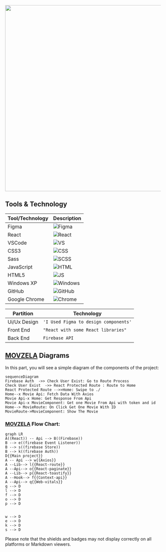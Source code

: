   <a href="https://firebase.google.com" target="_blank">
    <img src="https://firebase.google.com/static/downloads/brand-guidelines/PNG/logo-built_white.png" width="600">
  </a>



## Tools & Technology

| Tool/Technology | Description                                                                                    |
| --------------- | ---------------------------------------------------------------------------------------------- |
| Figma           | ![Figma](https://img.shields.io/badge/Figma-F24E1E?style=for-the-badge&logo=figma&logoColor=white) |
| React           | ![React](https://img.shields.io/badge/React-20232A?style=for-the-badge&logo=react&logoColor=61DAFB) |
| VSCode          | ![VS](https://img.shields.io/badge/VSCode-0078D4?style=for-the-badge&logo=visual%20studio%20code&logoColor=white) |
| CSS3            | ![CSS](https://img.shields.io/badge/CSS3-1572B6?style=for-the-badge&logo=css3&logoColor=white) |
| Sass            | ![SCSS](https://img.shields.io/badge/Sass-CC6699?style=for-the-badge&logo=sass&logoColor=white) |
| JavaScript      | ![HTML](https://img.shields.io/badge/JavaScript-323330?style=for-the-badge&logo=javascript&logoColor=F7DF1E) |
| HTML5           | ![JS](https://img.shields.io/badge/HTML5-E34F26?style=for-the-badge&logo=html5&logoColor=white) |
| Windows XP      | ![Windows](https://img.shields.io/badge/Windows_XP-003399?style=for-the-badge&logo=windows-xp&logoColor=white) |
| GitHub          | ![GitHub](https://img.shields.io/badge/GitHub-100000?style=for-the-badge&logo=github&logoColor=white) |
| Google Chrome   | ![Chrome](https://img.shields.io/badge/Google_chrome-4285F4?style=for-the-badge&logo=Google-chrome&logoColor=white) |



| Partition      | Technology                            |
| -------------- | ------------------------------------- |
| Ui/Ux Design   | `'I Used Figma to design components'` |
| Front End      | `"React with some React libraries"`    |
| Back End       | `Firebase API`                         |

## [MOVZELA](https://movzila.web.app/) Diagrams

In this part, you will see a simple diagram of the components of the project:

```mermaid
sequenceDiagram
Firebase Auth  ->> Check User Exist: Go to Route Process
Check User Exist  ->> React Protected Route : Route to Home
React Protected Route -->>Home: Swipe to ./
Home--x Movie Api: Fetch Data With Axios
Movie Api-x Home: Get Response From Api
Movie Api-x MovieComponent: Get one Movie From Api with token and id
Home--> MovieRoute: On Click Get One Movie With ID
MovieRoute->MovieComponent: Show The Movie
```

### [MOVZELA](https://movzila.web.app/) Flow Chart:

```mermaid
graph LR
A((React)) -- Api --> B((Firebase))
B --> e((firebase Event Listener))
B --> s((firebase Store))
B --> k((firebase Auth))
D{{Main project}}
A -- Api --> w{{Axios}}
A --Lib--> l{{React-route}}
A --Api--> o{{React-paginate}}
A --Lib--> p{{React-toastify}}
A --Hook--> f{{Context-api}}
A --Api--> q{{Web-vitals}}
q --> D
l --> D
f --> D
o --> D
p --> D


w --> D
e --> D
k --> D
s --> D
```

Please note that the shields and badges may not display correctly on all platforms or Markdown viewers.
